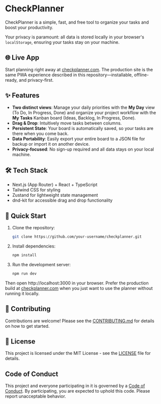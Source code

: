 # CheckPlanner

CheckPlanner is a simple, fast, and free tool to organize your tasks and boost
your productivity.

Your privacy is paramount: all data is stored locally in your browser's
`localStorage`, ensuring your tasks stay on your machine.

## 🌐 Live App

Start planning right away at [checkplanner.com](https://www.checkplanner.com).
The production site is the same PWA experience described in this
repository—installable, offline-ready, and privacy-first.

## ✨ Features

- **Two distinct views**: Manage your daily priorities with the **My Day** view
  (To Do, In Progress, Done) and organize your project workflow with the **My
  Tasks** Kanban board (Ideas, Backlog, In Progress, Done).
- **Drag & Drop**: Intuitively move tasks between columns.
- **Persistent State**: Your board is automatically saved, so your tasks are
  there when you come back.
- **Data Portability**: Easily export your entire board to a JSON file for
  backup or import it on another device.
- **Privacy-focused**: No sign-up required and all data stays on your local
  machine.

## 🛠️ Tech Stack

- Next.js (App Router) + React + TypeScript
- Tailwind CSS for styling
- Zustand for lightweight state management
- dnd-kit for accessible drag and drop functionality

## 🚀 Quick Start

1. Clone the repository:
   ```bash
   git clone https://github.com/your-username/checkplanner.git
   ```
2. Install dependencies:
   ```bash
   npm install
   ```
3. Run the development server:
   ```bash
   npm run dev
   ```

Then open http://localhost:3000 in your browser. Prefer the production build at
[checkplanner.com](https://www.checkplanner.com) when you just want to use the
planner without running it locally.

## 🤝 Contributing

Contributions are welcome! Please see the [CONTRIBUTING.md](CONTRIBUTING.md) for
details on how to get started.

## 📜 License

This project is licensed under the MIT License - see the [LICENSE](LICENSE) file
for details.

## Code of Conduct

This project and everyone participating in it is governed by a
[Code of Conduct](CODE_OF_CONDUCT.md). By participating, you are expected to
uphold this code. Please report unacceptable behavior.
